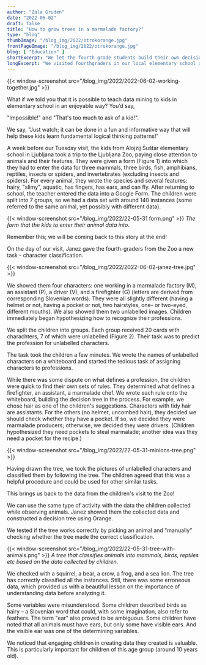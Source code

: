 ```yaml
---
author: "Zala Gruden"
date: "2022-06-02"
draft: false
title: "How to grow trees in a marmalade factory?"
type: "blog"
thumbImage: "/blog_img/2022/otrokorange.jpg"
frontPageImage: "/blog_img/2022/otrokorange.jpg"
blog: [ "Education" ]
shortExcerpt: "We let the fourth grade students build their own decision tree to classify characters into professions."
longExcerpt: "We visited fourthgraders in our local elementary school and taught them about clustering and data collection."
---
```


{{< window-screenshot src="/blog_img/2022/2022-06-02-working-together.jpg" >}} 

What if we told you that it is possible to teach data mining to kids in elementary school in an enjoyable way? You’d say, 

"Impossible!" and 
"That's too much to ask of a kid!". 

We say, 
"Just watch; it can be done in a fun and informative way that will help these kids learn fundamental logical thinking patterns!" 


A week before our Tuesday visit, the kids from Alojzij Šuštar elementary school in Ljubljana took a trip to the Ljubljana Zoo, paying close attention to animals and their features. They were given a form (Figure 1) into which they had to enter the data for three mammals, three birds, fish, amphibians, reptiles, insects or spiders, and invertebrates (excluding insects and spiders). For every animal, they wrote the species and several features: hairy, "slimy", aquatic, has fingers, has ears, and can fly. After returning to school, the teacher entered the data into a Google Form. The children were split into 7 groups, so we had a data set with around 140 instances (some referred to the same animal, yet possibly with different data).

{{< window-screenshot src="/blog_img/2022/22-05-31 form.png" >}}
*The form that the kids to enter their animal data into.* 
 
Remember this; we will be coming back to this story at the end! 

On the day of our visit, Janez gave the fourth-graders from the Zoo a new task - character classification. 

{{< window-screenshot src="/blog_img/2022/2022-06-02-janez-tree.jpg" >}}  

We showed them four characters: one working in a marmalade factory (M), an assistant (P), a driver (V), and a firefighter (G) (letters are derived from corresponding Slovenian words). They were all slightly different (having a helmet or not, having a pocket or not, two hairstyles, one- or two-eyed, different mouths). We also showed them two unlabelled images. Children immediately began hypothesizing how to recognize their professions.

We split the children into groups. Each group received 20 cards with charachters, 7 of which were unlabelled (Figure 2). Their task was to predict the profession for unlabelled characters.

The task took the children a few minutes. We wrote the names of unlabelled characters on a whiteboard and started the tedious task of assigning characters to professions. 

While there was some dispute on what defines a profession, the children were quick to find their own sets of rules. They determined what defines a firefighter, an assistant, a marmalade chef. We wrote each rule onto the whiteboard, building the decision tree in the process. For example, we chose hair as one of the children's suggestions. Characters with tidy hair are assistants. For the others (no helmet, uncombed hair), they decided we should check whether they have a pocket. If so, we decided they were marmalade producers; otherwise, we decided they were drivers. (Children hypothesized they need pockets to steal marmalade; another idea was they need a pocket for the recipe.)

{{< window-screenshot src="/blog_img/2022/22-05-31-minions-tree.png" >}}

Having drawn the tree, we took the pictures of unlabelled characters and classified them by following the tree. The children agreed that this was a helpful procedure and could be used for other similar tasks.

This brings us back to the data from the children's visit to the Zoo!

We can use the same type of activity with the data the children collected while observing animals. Janez showed them the collected data and constructed a decision tree using Orange. 

We tested if the tree works correctly by picking an animal and "manually” checking whether the tree made the correct classification. 

{{< window-screenshot src="/blog_img/2022/22-05-31-tree-with-animals.png" >}}
*A tree that classifies animals into mammals, birds, reptiles etc based on the data collected by children.*



We checked with a squirrel, a bear, a crow, a frog, and a sea lion. The tree has correctly classified all the instances. Still, there was some erroneous data, which provided us with a beautiful lesson on the importance of understanding data before analyzing it. 

Some variables were misunderstood. Some children described birds as hairy – a Slovenian word that could, with some imagination, also refer to feathers. The term "ear" also proved to be ambiguous. Some children have noted that all animals must have ears, but only some have visible ears. And the visible ear was one of the determining variables. 

We noticed that engaging children in creating data they created is valuable. This is particularly important for children of this age group (around 10 years old). 


